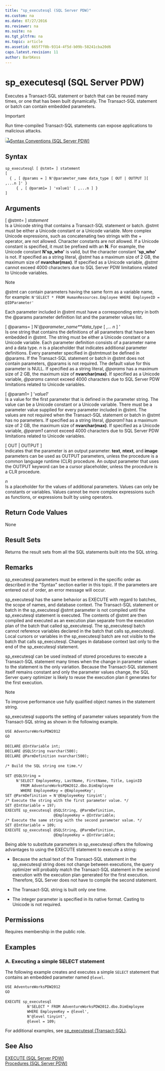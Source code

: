 ```yaml
---
title: "sp_executesql (SQL Server PDW)"
ms.custom: na
ms.date: 07/27/2016
ms.reviewer: na
ms.suite: na
ms.tgt_pltfrm: na
ms.topic: article
ms.assetid: 665f7f0b-9314-4f5d-b09b-58241cba20d6
caps.latest.revision: 11
author: BarbKess
---
```

# sp_executesql (SQL Server PDW)
Executes a Transact\-SQL statement or batch that can be reused many times, or one that has been built dynamically. The Transact\-SQL statement or batch can contain embedded parameters.  
  
> [!IMPORTANT]  
> Run time-compiled Transact\-SQL statements can expose applications to malicious attacks.  
  
![Topic link icon](../sqlpdw/media/Topic_Link.gif "Topic_Link")[Syntax Conventions &#40;SQL Server PDW&#41;](../sqlpdw/syntax-conventions-sql-server-pdw.md)  
  
## Syntax  
  
```  
sp_executesql [ @stmt= ] statement  
[   
  { , [ @params = ] N'@parameter_name data_type [ OUT | OUTPUT ][ ,...n ]' }   
     { , [ @param1= ] 'value1' [ ,...n ] }  
]  
```  
  
## Arguments  
[ @stmt= ] *statement*  
Is a Unicode string that contains a Transact\-SQL statement or batch. @stmt must be either a Unicode constant or a Unicode variable. More complex Unicode expressions, such as concatenating two strings with the + operator, are not allowed. Character constants are not allowed. If a Unicode constant is specified, it must be prefixed with an **N**. For example, the Unicode constant **N'sp_who'** is valid, but the character constant **'sp_who'** is not. If specified as a string literal, *@stmt* has a maximum size of 2 GB, the maximum size of **nvarchar(max)**. If specified as a Unicode variable, *@stmt* cannot exceed 4000 characters due to SQL Server PDW limitations related to Unicode variables.  
  
> [!NOTE]  
> @stmt can contain parameters having the same form as a variable name, for example: `N'SELECT * FROM HumanResources.Employee WHERE EmployeeID = @IDParameter'`  
  
Each parameter included in @stmt must have a corresponding entry in both the @params parameter definition list and the parameter values list.  
  
[ @params= ] N'@*parameter_name**data_type* [ ,... *n* ] '  
Is one string that contains the definitions of all parameters that have been embedded in @stmt. The string must be either a Unicode constant or a Unicode variable. Each parameter definition consists of a parameter name and a data type. *n* is a placeholder that indicates additional parameter definitions. Every parameter specified in @stmtmust be defined in @params. If the Transact\-SQL statement or batch in @stmt does not contain parameters, @params is not required. The default value for this parameter is NULL. If specified as a string literal, *@params* has a maximum size of 2 GB, the maximum size of **nvarchar(max)**. If specified as a Unicode variable, *@params* cannot exceed 4000 characters due to SQL Server PDW limitations related to Unicode variables.  
  
[ @param1= ] '*value1*'  
Is a value for the first parameter that is defined in the parameter string. The value can be a Unicode constant or a Unicode variable. There must be a parameter value supplied for every parameter included in @stmt. The values are not required when the Transact\-SQL statement or batch in @stmt has no parameters. If specified as a string literal, *@param1* has a maximum size of 2 GB, the maximum size of **nvarchar(max)**. If specified as a Unicode variable, *@param1* cannot exceed 4000 characters due to SQL Server PDW limitations related to Unicode variables.  
  
[ OUT | OUTPUT ]  
Indicates that the parameter is an output parameter. **text**, **ntext**, and **image** parameters can be used as OUTPUT parameters, unless the procedure is a common language runtime (CLR) procedure. An output parameter that uses the OUTPUT keyword can be a cursor placeholder, unless the procedure is a CLR procedure.  
  
*n*  
Is a placeholder for the values of additional parameters. Values can only be constants or variables. Values cannot be more complex expressions such as functions, or expressions built by using operators.  
  
## Return Code Values  
None  
  
## Result Sets  
Returns the result sets from all the SQL statements built into the SQL string.  
  
## Remarks  
sp_executesql parameters must be entered in the specific order as described in the "Syntax" section earlier in this topic. If the parameters are entered out of order, an error message will occur.  
  
sp_executesql has the same behavior as EXECUTE with regard to batches, the scope of names, and database context. The Transact\-SQL statement or batch in the sp_executesql @stmt parameter is not compiled until the sp_executesql statement is executed. The contents of @stmt are then compiled and executed as an execution plan separate from the execution plan of the batch that called sp_executesql. The sp_executesql batch cannot reference variables declared in the batch that calls sp_executesql. Local cursors or variables in the sp_executesql batch are not visible to the batch that calls sp_executesql. Changes in database context last only to the end of the sp_executesql statement.  
  
sp_executesql can be used instead of stored procedures to execute a Transact\-SQL statement many times when the change in parameter values to the statement is the only variation. Because the Transact\-SQL statement itself remains constant and only the parameter values change, the SQL Server query optimizer is likely to reuse the execution plan it generates for the first execution.  
  
> [!NOTE]  
> To improve performance use fully qualified object names in the statement string.  
  
sp_executesql supports the setting of parameter values separately from the Transact\-SQL string as shown in the following example.  
  
```  
USE AdventureWorksPDW2012  
GO  
  
DECLARE @IntVariable int;  
DECLARE @SQLString nvarchar(500);  
DECLARE @ParmDefinition nvarchar(500);  
  
/* Build the SQL string one time.*/  
  
SET @SQLString =  
     N'SELECT EmployeeKey, LastName, FirstName, Title, LoginID  
       FROM AdventureWorksPDW2012.dbo.DimEmployee   
       WHERE EmployeeKey = @EmployeeKey';  
SET @ParmDefinition = N'@EmployeeKey tinyint';  
/* Execute the string with the first parameter value. */  
SET @IntVariable = 197;  
EXECUTE sp_executesql @SQLString, @ParmDefinition,  
                      @EmployeeKey = @IntVariable;  
/* Execute the same string with the second parameter value. */  
SET @IntVariable = 109;  
EXECUTE sp_executesql @SQLString, @ParmDefinition,  
                      @EmployeeKey = @IntVariable;  
```  
  
Being able to substitute parameters in sp_executesql offers the following advantages to using the EXECUTE statement to execute a string:  
  
-   Because the actual text of the Transact\-SQL statement in the sp_executesql string does not change between executions, the query optimizer will probably match the Transact\-SQL statement in the second execution with the execution plan generated for the first execution. Therefore, SQL Server does not have to compile the second statement.  
  
-   The Transact\-SQL string is built only one time.  
  
-   The integer parameter is specified in its native format. Casting to Unicode is not required.  
  
## Permissions  
Requires membership in the public role.  
  
## Examples  
  
### A. Executing a simple SELECT statement  
The following example creates and executes a simple `SELECT` statement that contains an embedded parameter named `@level`.  
  
```  
USE AdventureWorksPDW2012  
GO  
  
EXECUTE sp_executesql   
          N'SELECT * FROM AdventureWorksPDW2012.dbo.DimEmployee   
          WHERE EmployeeKey = @level',  
          N'@level tinyint',  
          @level = 109;  
```  
  
For additional examples, see [sp_executesql (Transact-SQL)](http://msdn.microsoft.com/en-us/library/ms188001.aspx).  
  
## See Also  
[EXECUTE &#40;SQL Server PDW&#41;](../sqlpdw/execute-sql-server-pdw.md)  
[Procedures &#40;SQL Server PDW&#41;](../sqlpdw/procedures-sql-server-pdw.md)  
  
